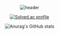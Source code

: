 <div align="center">
  
<!---
Rhode-park/Rhode-park is a ✨ special ✨ repository because its `README.md` (this file) appears on your GitHub profile.
You can click the Preview link to take a look at your changes.
--->

![header](https://capsule-render.vercel.app/api?type=Waving&height=200&color=gradient&customColorList=0&text=기타치는&nbsp;개발자&nbsp;Rhode&fontSize=50&fontColor=FFFFFF&fontAlign=70&fontAlignY=40)


[![Solved.ac
profile](http://mazassumnida.wtf/api/v2/generate_badge?boj=rhode_park)](https://solved.ac/profile/rhode_park)

![Anurag's GitHub stats](https://github-readme-stats.vercel.app/api?username=Rhode-park&theme=swift&show_icons=true)

  
</div>
